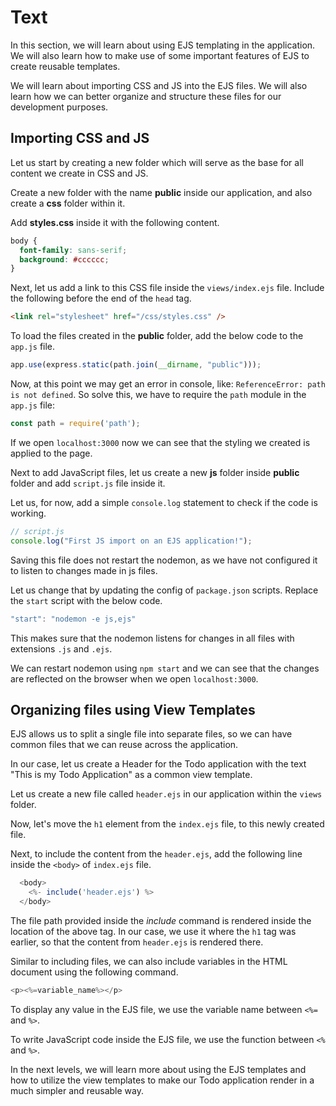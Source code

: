 # Text

In this section, we will learn about using EJS templating in the application. We will also learn how to make use of some important features of EJS to create reusable templates.

We will learn about importing CSS and JS into the EJS files. We will also learn how we can better organize and structure these files for our development purposes.

## Importing CSS and JS

Let us start by creating a new folder which will serve as the base for all content we create in CSS and JS.

Create a new folder with the name **public** inside our application, and also create a **css** folder within it.

Add **styles.css** inside it with the following content.

```css
body {
  font-family: sans-serif;
  background: #cccccc;
}
```

Next, let us add a link to this CSS file inside the `views/index.ejs` file. Include the following before the end of the `head` tag.

```html
<link rel="stylesheet" href="/css/styles.css" />
```

To load the files created in the **public** folder, add the below code to the `app.js` file.

```js
app.use(express.static(path.join(__dirname, "public")));
```

Now, at this point we may get an error in console, like: `ReferenceError: path is not defined`. So solve this, we have to require the `path` module in the `app.js` file:

```js
const path = require('path');
```

If we open `localhost:3000` now we can see that the styling we created is applied to the page.

Next to add JavaScript files, let us create a new **js** folder inside **public** folder and add `script.js` file inside it.

Let us, for now, add a simple `console.log` statement to check if the code is working.

```js
// script.js
console.log("First JS import on an EJS application!");
```

Saving this file does not restart the nodemon, as we have not configured it to listen to changes made in js files.

Let us change that by updating the config of `package.json` scripts. Replace the `start` script with the below code.

```js
"start": "nodemon -e js,ejs"
```

This makes sure that the nodemon listens for changes in all files with extensions `.js` and `.ejs`.

We can restart nodemon using `npm start` and we can see that the changes are reflected on the browser when we open `localhost:3000`.

## Organizing files using View Templates

EJS allows us to split a single file into separate files, so we can have common files that we can reuse across the application.

In our case, let us create a Header for the Todo application with the text "This is my Todo Application" as a common view template.

Let us create a new file called `header.ejs` in our application within the `views` folder.

Now, let's move the `h1` element from the `index.ejs` file, to this newly created file.

Next, to include the content from the `header.ejs`, add the following line inside the `<body>` of `index.ejs` file.

```js
  <body>
    <%- include('header.ejs') %>
  </body>
```

The file path provided inside the _include_ command is rendered inside the location of the above tag. In our case, we use it where the `h1` tag was earlier, so that the content from `header.ejs` is rendered there.

Similar to including files, we can also include variables in the HTML document using the following command.

```js
<p><%=variable_name%></p>
```

To display any value in the EJS file, we use the variable name between `<%=` and `%>`.

To write JavaScript code inside the EJS file, we use the function between `<%` and `%>`.

In the next levels, we will learn more about using the EJS templates and how to utilize the view templates to make our Todo application render in a much simpler and reusable way.
